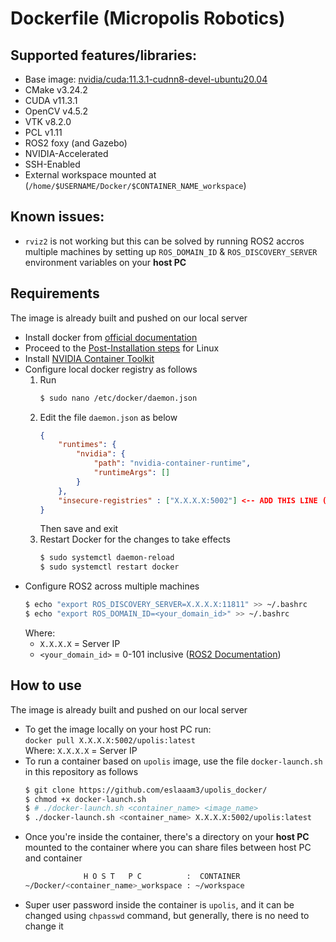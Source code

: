 # Dockerfile (Micropolis Robotics)

## Supported features/libraries:  
- Base image: [nvidia/cuda:11.3.1-cudnn8-devel-ubuntu20.04](https://hub.docker.com/layers/nvidia/cuda/11.3.1-cudnn8-devel-ubuntu20.04/images/sha256-459c130c94363099b02706b9b25d9fe5822ea233203ce9fbf8dfd276a55e7e95)  
- CMake v3.24.2  
- CUDA v11.3.1  
- OpenCV v4.5.2 
- VTK v8.2.0 
- PCL v1.11  
- ROS2 foxy (and Gazebo)  
- NVIDIA-Accelerated  
- SSH-Enabled  
- External workspace mounted at (`/home/$USERNAME/Docker/$CONTAINER_NAME_workspace`)  

## Known issues:  

- `rviz2` is not working but this can be solved by running ROS2 accros multiple machines by setting up `ROS_DOMAIN_ID` & `ROS_DISCOVERY_SERVER` environment variables on your **host PC**

## Requirements
The image is already built and pushed on our local server
- Install docker from [official documentation](https://docs.docker.com/engine/install/ubuntu/)
- Proceed to the [Post-Installation steps](https://docs.docker.com/engine/install/linux-postinstall/) for Linux
- Install [NVIDIA Container Toolkit](https://docs.nvidia.com/datacenter/cloud-native/container-toolkit/install-guide.html#docker)
- Configure local docker registry as follows
  1. Run
        ```bash
        $ sudo nano /etc/docker/daemon.json
        ```
  2. Edit the file `daemon.json` as below 
        ```json
        {
            "runtimes": {
                "nvidia": {
                    "path": "nvidia-container-runtime",
                    "runtimeArgs": []
                }
            },
            "insecure-registries" : ["X.X.X.X:5002"] <-- ADD THIS LINE (X.X.X.X = Server IP)
        }
        ```
        Then save and exit
  3. Restart Docker for the changes to take effects
        ```bash
        $ sudo systemctl daemon-reload
        $ sudo systemctl restart docker
        ```  
- Configure ROS2 across multiple machines  
    ```bash
    $ echo "export ROS_DISCOVERY_SERVER=X.X.X.X:11811" >> ~/.bashrc
    $ echo "export ROS_DOMAIN_ID=<your_domain_id>" >> ~/.bashrc
    ```  
    Where:
    - `X.X.X.X`  = Server IP
    - `<your_domain_id>` = 0-101 inclusive ([ROS2 Documentation](https://docs.ros.org/en/foxy/Concepts/About-Domain-ID.html#choosing-a-domain-id-long-version))
## How to use
The image is already built and pushed on our local server
- To get the image locally on your host PC run:  
  `docker pull X.X.X.X:5002/upolis:latest`  
  Where: `X.X.X.X`  = Server IP
- To run a container based on `upolis` image, use the file `docker-launch.sh` in this repository as follows
    ```bash
    $ git clone https://github.com/eslaaam3/upolis_docker/
    $ chmod +x docker-launch.sh
    $ # ./docker-launch.sh <container_name> <image_name>
    $ ./docker-launch.sh <container_name> X.X.X.X:5002/upolis:latest
    ```
- Once you're inside the container, there's a directory on your **host PC** mounted to the container where you can share files between host PC and container
  ```bash
               H O S T   P C          :  CONTAINER
  ~/Docker/<container_name>_workspace : ~/workspace
  ```
- Super user password inside the container is `upolis`, and it can be changed using `chpasswd` command, but generally, there is no need to change it